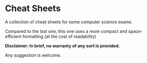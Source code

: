 # Cheat Sheets
A collection of cheat sheets for some computer science exams.

Compared to the last one, this one uses a more compact and space-efficient formatting
(at the cost of readability)

**Disclaimer: In brief, no warranty of any sort is provided.**

Any suggestion is welcome.